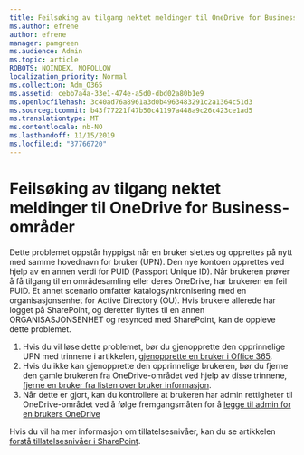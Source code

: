 ```yaml
---
title: Feilsøking av tilgang nektet meldinger til OneDrive for Business-områder
ms.author: efrene
author: efrene
manager: pamgreen
ms.audience: Admin
ms.topic: article
ROBOTS: NOINDEX, NOFOLLOW
localization_priority: Normal
ms.collection: Adm_O365
ms.assetid: cebb7a4a-33e1-474e-a5d0-dbd02a80b1e9
ms.openlocfilehash: 3c40ad76a8961a3d0b4963483291c2a1364c51d3
ms.sourcegitcommit: b43f77221f47b50c41197a448a9c26c423ce1ad5
ms.translationtype: MT
ms.contentlocale: nb-NO
ms.lasthandoff: 11/15/2019
ms.locfileid: "37766720"
---
```

# <a name="troubleshooting-access-denied-messages-to-onedrive-for-business-sites"></a>Feilsøking av tilgang nektet meldinger til OneDrive for Business-områder

Dette problemet oppstår hyppigst når en bruker slettes og opprettes på nytt med samme hovednavn for bruker (UPN). Den nye kontoen opprettes ved hjelp av en annen verdi for PUID (Passport Unique ID). Når brukeren prøver å få tilgang til en områdesamling eller deres OneDrive, har brukeren en feil PUID. Et annet scenario omfatter katalogsynkronisering med en organisasjonsenhet for Active Directory (OU). Hvis brukere allerede har logget på SharePoint, og deretter flyttes til en annen ORGANISASJONSENHET og resynced med SharePoint, kan de oppleve dette problemet.

1. Hvis du vil løse dette problemet, bør du gjenopprette den opprinnelige UPN med trinnene i artikkelen, [gjenopprette en bruker i Office 365](https://docs.microsoft.com/office365/admin/add-users/restore-user?view=o365-worldwide).
2. Hvis du ikke kan gjenopprette den opprinnelige brukeren, bør du fjerne den gamle brukeren fra OneDrive-området ved hjelp av disse trinnene, [fjerne en bruker fra listen over bruker informasjon](). 
3. Når dette er gjort, kan du kontrollere at brukeren har admin rettigheter til OneDrive-området ved å følge fremgangsmåten for å [legge til admin for en brukers OneDrive](https://docs.microsoft.com/sharepoint/manage-user-profiles?redirectSourcePath=%252fen-us%252farticle%252fmanage-user-profiles-in-the-sharepoint-admin-center-494bec9c-6654-41f0-920f-f7f937ea9723#add-and-remove-admins-for-a-users-onedrive)

Hvis du vil ha mer informasjon om tillatelsesnivåer, kan du se artikkelen [forstå tillatelsesnivåer i SharePoint](https://docs.microsoft.com/sharepoint/understanding-permission-levels).
